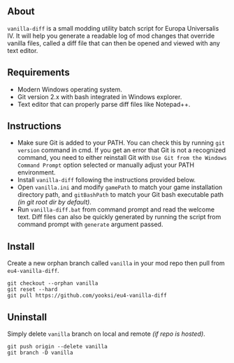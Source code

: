 ## About
`vanilla-diff` is a small modding utility batch script for Europa Universalis IV. It will help you generate a readable log of mod changes that
override vanilla files, called a diff file that can then be opened and viewed with any text editor.

## Requirements
- Modern Windows operating system.
- Git version 2.x with bash integrated in Windows explorer.
- Text editor that can properly parse diff files like Notepad++.

## Instructions
- Make sure Git is added to your PATH. You can check this by running `git version` command in cmd. If you get an error that Git is not a recognized command, you need to either reinstall Git with `Use Git from the Windows Command Prompt` option selected or manually adjust your PATH environment.
- Install `vanilla-diff` following the instructions provided below.
- Open `vanilla.ini` and modify `gamePath` to match your game installation directory path, and `gitBashPath` to match your Git bash executable path _(in git root dir by default)_.
- Run `vanilla-diff.bat` from command prompt and read the welcome text. Diff files can also be quickly generated by running the script from command prompt with `generate` argument passed.

## Install
Create a new orphan branch called `vanilla` in your mod repo then pull from `eu4-vanilla-diff`.
```
git checkout --orphan vanilla
git reset --hard
git pull https://github.com/yooksi/eu4-vanilla-diff
```
## Uninstall
Simply delete `vanilla` branch on local and remote _(if repo is hosted)_.
```
git push origin --delete vanilla
git branch -D vanilla
```